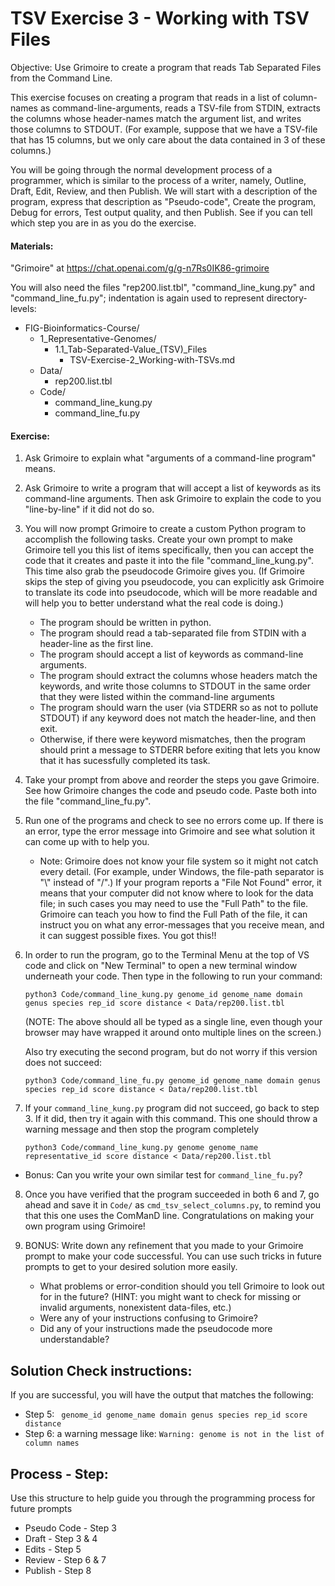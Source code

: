 # TSV Exercise 3 - Working with TSV Files

Objective: Use Grimoire to create a program that reads Tab Separated Files from the Command Line.

This exercise focuses on creating a program that reads in a list of column-names as command-line-arguments, reads a TSV-file from STDIN, extracts the columns whose header-names match the argument list, and writes those columns to STDOUT. (For example, suppose that we have a TSV-file that has 15 columns, but we only care about the data contained in 3 of these columns.)

You will be going through the normal development process of a programmer, which is similar to the process of a writer, namely, Outline, Draft, Edit, Review, and then Publish. We will start with a description of the program, express that description as "Pseudo-code", Create the program, Debug for errors, Test output quality, and then Publish. See if you can tell which step you are in as you do the exercise.

#### Materials: 

"Grimoire" at <https://chat.openai.com/g/g-n7Rs0IK86-grimoire>

You will also need the files "rep200.list.tbl",
"command_line_kung.py" and "command_line_fu.py";
indentation is again used to represent directory-levels: 

* FIG-Bioinformatics-Course/
    * 1_Representative-Genomes/
        * 1.1_Tab-Separated-Value_(TSV)_Files
            * TSV-Exercise-2_Working-with-TSVs.md
    * Data/
        * rep200.list.tbl
    * Code/
        * command_line_kung.py
        * command_line_fu.py

#### Exercise: 

1. Ask Grimoire to explain what "arguments of a command-line program" means.

2. Ask Grimoire to write a program that will accept a list of keywords as its command-line arguments. Then ask Grimoire to explain the code to you "line-by-line" if it did not do so.

3. You will now prompt Grimoire to create a custom Python program to accomplish the following tasks. Create your own prompt to make Grimoire tell you this list of items specifically, then you can accept the code that it creates and paste it into the file "command_line_kung.py". This time also grab the pseudocode Grimoire gives you. (If Grimoire skips the step of giving you pseudocode, you can explicitly ask Grimoire to translate its code into pseudocode, which will be more readable and will help you to better understand what the real code is doing.)

    * The program should be written in python.
    * The program should read a tab-separated file from STDIN with a header-line as the first line.
    * The program should accept a list of keywords as command-line arguments.
    * The program should extract the columns whose headers match the keywords, and write those columns to STDOUT in the same order that they were listed within the command-line arguments
    * The program should warn the user (via STDERR so as not to pollute STDOUT) if any keyword does not match the header-line, and then exit.
    * Otherwise, if there were keyword mismatches, then the program should print a message to STDERR before exiting that lets you know that it has sucessfully completed its task.

4. Take your prompt from above and reorder the steps you gave Grimoire. See how Grimoire changes the code and pseudo code. Paste both into the file "command_line_fu.py".

5. Run one of the programs and check to see no errors come up. If there is an error, type the error message into Grimoire and see what solution it can come up with to help you.
    * Note: Grimoire does not know your file system so it might not catch every detail. (For example, under Windows, the file-path separator is "\\" instead of "/".) If your program reports a "File Not Found" error, it means that your computer did not know where to look for the data file; in such cases you may need to use the "Full Path" to the file. Grimoire can teach you how to find the Full Path of the file, it can instruct you on what any error-messages that you receive mean, and it can suggest possible fixes. You got this!!

6. In order to run the program, go to the Terminal Menu at the top of VS code and click on "New Terminal" to open a new terminal window underneath your code. Then type in the following to run your command:

    ```
    python3 Code/command_line_kung.py genome_id genome_name domain genus species rep_id score distance < Data/rep200.list.tbl
    ```

    (NOTE: The above should all be typed as a single line, even though your browser may have wrapped it around onto multiple lines on the screen.)

    Also try executing the second program, but do not worry if this version does not succeed:

    ```
    python3 Code/command_line_fu.py genome_id genome_name domain genus species rep_id score distance < Data/rep200.list.tbl
    ```

7. If your `command_line_kung.py` program did not succeed, go back to step 3. If it did, then try it again with this command. This one should throw a warning message and then stop the program completely
    
    ```
    python3 Code/command_line_kung.py genome genome_name representative_id score distance < Data/rep200.list.tbl 
    ```
    
* Bonus: Can you write your own similar test for `command_line_fu.py`? 

8. Once you have verified that the program succeeded in both 6 and 7, go ahead and save it in `Code/` as `cmd_tsv_select_columns.py`, to remind you that this one uses the ComManD line. Congratulations on making your own program using Grimoire!

9. BONUS: Write down any refinement that you made to your Grimoire prompt to make your code successful. You can use such tricks in future prompts to get to your desired solution more easily.
    * What problems or error-condition should you tell Grimoire to look out for in the future?
    (HINT: you might want to check for missing or invalid arguments, nonexistent data-files, etc.)
    * Were any of your instructions confusing to Grimoire? 
    * Did any of your instructions made the pseudocode more understandable?

## Solution Check instructions:
If you are successful, you will have the output that matches the following:
* Step 5: ``` genome_id genome_name domain genus species rep_id score distance```
* Step 6: a warning message like: ```Warning: genome is not in the list of column names```

## Process - Step: 
Use this structure to help guide you through the programming process for future prompts
* Pseudo Code - Step 3
* Draft - Step 3 & 4
* Edits - Step 5
* Review - Step 6 & 7
* Publish - Step 8